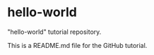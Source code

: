 # hello-world
"hello-world" tutorial repository.

This is a README.md file for the GitHub tutorial.

